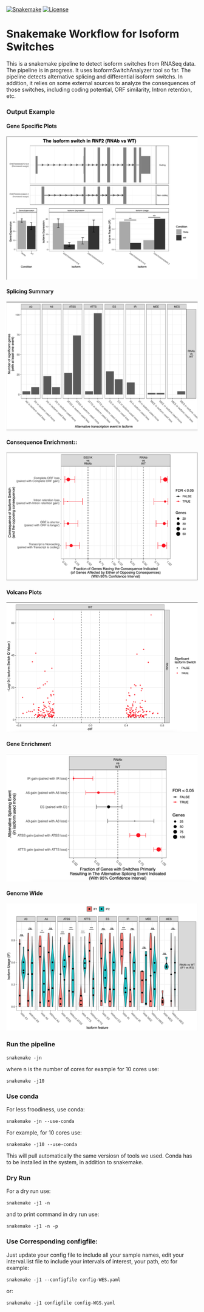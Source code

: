 

[![Snakemake](https://img.shields.io/badge/snakemake-≥6.0.2-brightgreen.svg)](https://snakemake.github.io)
[![License](https://img.shields.io/badge/License-BSD_3--Clause-blue.svg)](https://opensource.org/licenses/BSD-3-Clause)


Snakemake Workflow for Isoform Switches  
===========================================

This is a snakemake pipeline to detect isoform switches from RNASeq data. The pipeline is in progress. It uses IsoformSwitchAnalyzer tool so far. 
The pipeline detects alternative splicing and differential isoform switchs. In addition, it relies on some external sources to analyze the consequences of those switches, including coding potential, ORF similarity, Intron retention, etc. 


### Output Example 


#### Gene Specific Plots 

   ![RNF2.png](RNF2.png)

#### Splicing Summary 
   
   ![splicingsummary.png ](splicingsummary.png)

#### Consequence Enrichment:: 

   ![consequencenrichment.png](consequencenrichment.png)

#### Volcano Plots 

   ![volcanoplots.png](volcanoplots.png)

#### Gene Enrichment 
   ![genenrichment.png](genenrichment.png)

#### Genome Wide

   ![genomewide.png](genomewide.png)


### Run the pipeline 

    snakemake -jn 

where n is the number of cores for example for 10 cores use:


    snakemake -j10 

### Use conda 

For less froodiness, use conda:


    snakemake -jn --use-conda 


For example, for 10 cores use: 

    snakemake -j10 --use-conda 

This will pull automatically the same versiosn of tools we used. Conda has to be installed in the system, in addition to snakemake. 


### Dry Run


For a dry run use: 
  
  
    snakemake -j1 -n 


and to print command in dry run use: 

  
    snakemake -j1 -n -p 


### Use Corresponding configfile:


Just update your config file to include all your sample names, edit your interval.list file to include your intervals of interest, your path, etc for example: 

  
    snakemake -j1 --configfile config-WES.yaml 
  
or: 


    snakemake -j1 configfile config-WGS.yaml 



